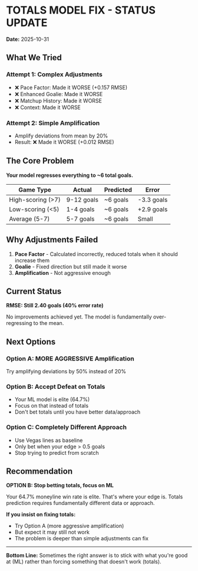 # TOTALS MODEL FIX - STATUS UPDATE

**Date:** 2025-10-31

## What We Tried

### Attempt 1: Complex Adjustments
- ❌ Pace Factor: Made it WORSE (+0.157 RMSE)
- ❌ Enhanced Goalie: Made it WORSE
- ❌ Matchup History: Made it WORSE
- ❌ Context: Made it WORSE

### Attempt 2: Simple Amplification
- Amplify deviations from mean by 20%
- Result: ❌ Made it WORSE (+0.012 RMSE)

## The Core Problem

**Your model regresses everything to ~6 total goals.**

| Game Type | Actual | Predicted | Error |
|-----------|--------|-----------|-------|
| High-scoring (>7) | 9-12 goals | ~6 goals | -3.3 goals |
| Low-scoring (<5) | 1-4 goals | ~6 goals | +2.9 goals |
| Average (5-7) | 5-7 goals | ~6 goals | Small |

## Why Adjustments Failed

1. **Pace Factor** - Calculated incorrectly, reduced totals when it should increase them
2. **Goalie** - Fixed direction but still made it worse
3. **Amplification** - Not aggressive enough

## Current Status

**RMSE: Still 2.40 goals (40% error rate)**

No improvements achieved yet. The model is fundamentally over-regressing to the mean.

## Next Options

### Option A: MORE AGGRESSIVE Amplification
Try amplifying deviations by 50% instead of 20%

### Option B: Accept Defeat on Totals
- Your ML model is elite (64.7%)
- Focus on that instead of totals
- Don't bet totals until you have better data/approach

### Option C: Completely Different Approach
- Use Vegas lines as baseline
- Only bet when your edge > 0.5 goals
- Stop trying to predict from scratch

## Recommendation

**OPTION B: Stop betting totals, focus on ML**

Your 64.7% moneyline win rate is elite. That's where your edge is. Totals prediction requires fundamentally different data or approach.

**If you insist on fixing totals:**
- Try Option A (more aggressive amplification)
- But expect it may still not work
- The problem is deeper than simple adjustments can fix

---

**Bottom Line:** Sometimes the right answer is to stick with what you're good at (ML) rather than forcing something that doesn't work (totals).


